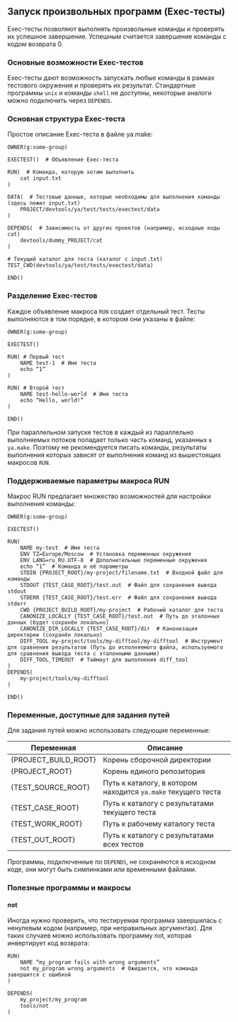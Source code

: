 ## Запуск произвольных программ (Exec-тесты)

Exec-тесты позволяют выполнять произвольные команды и проверять их успешное завершение.
Успешным считается завершение команды с кодом возврата 0.

### Основные возможности Exec-тестов
Exec-тесты дают возможность запускать любые команды в рамках тестового окружения и проверять их результат.
Стандартные программы `unix` и команды `shell` не доступны, некоторые аналоги можно подключить через `DEPENDS`.

### Основная структура Exec-теста

Простое описание Exec-теста в файле ya.make:
```
OWNER(g:some-group)

EXECTEST()  # Объявление Exec-теста

RUN(  # Команда, которую хотим выполнить
    cat input.txt
)

DATA(  # Тестовые данные, которые необходимы для выполнения команды (здесь лежит input.txt)
    PROJECT/devtools/ya/test/tests/exectest/data
)

DEPENDS(  # Зависимость от других проектов (например, исходные коды cat)
    devtools/dummy_PROJECT/cat
)

# Текущий каталог для теста (каталог с input.txt)
TEST_CWD(devtools/ya/test/tests/exectest/data)

END()
```

### Разделение Exec-тестов

Каждое объявление макроса `RUN` создает отдельный тест. 
Тесты выполняются в том порядке, в котором они указаны в файле:
```
OWNER(g:some-group)

EXECTEST() 

RUN( # Первый тест
    NAME test-1  # Имя теста
    echo “1”
)

RUN( # Второй тест
    NAME test-hello-world  # Имя теста
    echo “Hello, world!”
)

END()
```
При параллельном запуске тестов в каждый из параллельно выполняемых потоков попадает только часть команд, указанных `в ya.make`. 
Поэтому не рекомендуется писать команды, результаты выполнения которых зависят от выполнения команд из вышестоящих макросов `RUN`.

### Поддерживаемые параметры макроса RUN

Макрос RUN предлагает множество возможностей для настройки выполнения команды:
```
OWNER(g:some-group)

EXECTEST()

RUN(
    NAME my-test  # Имя теста
    ENV TZ=Europe/Moscow  # Установка переменных окружения
    ENV LANG=ru_RU.UTF-8  # Дополнительные переменные окружения
    echo “1”  # Команда и её параметры
    STDIN {PROJECT_ROOT}/my-project/filename.txt  # Входной файл для команды
    STDOUT {TEST_CASE_ROOT}/test.out  # Файл для сохранения вывода stdout
    STDERR {TEST_CASE_ROOT}/test.err  # Файл для сохранения вывода stderr
    CWD {PROJECT_BUILD_ROOT}/my-project  # Рабочий каталог для теста
    CANONIZE_LOCALLY {TEST_CASE_ROOT}/test.out  # Путь до эталонных данных (будет сохранён локально)
    CANONIZE_DIR_LOCALLY {TEST_CASE_ROOT}/dir  # Канонизация директории (сохранён локально)
    DIFF_TOOL my-project/tools/my-difftool/my-difftool  # Инструмент для сравнения результатов (Путь до исполняемого файла, используемого для сравнения вывода теста с эталонными данными)
    DIFF_TOOL_TIMEOUT  # Таймаут для выполнения diff_tool
)
DEPENDS(
    my-project/tools/my-difftool
)

END()
```
### Переменные, доступные для задания путей

Для задания путей можно использовать следующие переменные:

| Переменная | Описание |
|------------------------|------------------------------------------------------------------|
| {PROJECT_BUILD_ROOT} | Корень сборочной директории |
| {PROJECT_ROOT} | Корень единого репозитория |
| {TEST_SOURCE_ROOT} | Путь к каталогу, в котором находится `ya.make` текущего теста |
| {TEST_CASE_ROOT} | Путь к каталогу с результатами текущего теста |
| {TEST_WORK_ROOT} | Путь к рабочему каталогу теста |
| {TEST_OUT_ROOT} | Путь к каталогу с результатами всех тестов |

Программы, подключенные по `DEPENDS`, не сохраняются в исходном коде, они могут быть симлинками или временными файлами. 

### Полезные программы и макросы

#### not

Иногда нужно проверить, что тестируемая программа завершилась с ненулевым кодом (например, при неправильных аргументах). 
Для таких случаев можно использовать программу not, которая инвертирует код возврата:
```
RUN(
    NAME “my_program fails with wrong arguments”
    not my_program wrong arguments  # Ожидается, что команда завершится с ошибкой
)

DEPENDS(
    my_project/my_program
    tools/not
)
```
